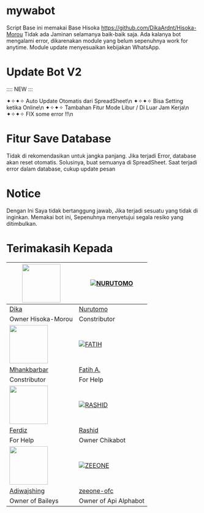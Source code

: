 # mywabot
Script Base ini memakai Base Hisoka https://github.com/DikaArdnt/Hisoka-Morou
Tidak ada Jaminan selamanya baik-baik saja.
Ada kalanya bot mengalami error, dikarenakan module yang belum sepenuhnya work for anytime.
Module update menyesuaikan kebijakan WhatsApp.

# Update Bot V2
:::: NEW :::

✦✧✦✧ Auto Update Otomatis dari SpreadSheet\n
✦✧✦✧ Bisa Setting ketika Online\n
✦✧✦✧ Tambahan Fitur Mode Libur / Di Luar Jam Kerja\n
✦✧✦✧ FIX some error !!\n


# Fitur Save Database
Tidak di rekomendasikan untuk jangka panjang.
Jika terjadi Error, database akan reset otomatis.
Solusinya, buat semuanya di SpreadSheet.
Saat terjadi error dalam database, cukup update pesan

# Notice
Dengan Ini Saya tidak bertanggung jawab, Jika terjadi sesuatu yang tidak di inginkan.
Memakai bot ini, Sepenuhnya menyetujui segala resiko yang ditimbulkan.

# Terimakasih Kepada
<a href="https://github.com/DikaArdnt"><img src="https://github.com/DikaArdnt.png?size=100" width="100" height="100"></a> | [![NURUTOMO](https://github.com/Nurutomo.png?size=100)](https://github.com/Nurutomo) 
---|---
[Dika](https://github.com/DikaArdnt)  | [Nurutomo](https://github.com/Nurutomo)
Owner Hisoka-Morou | Constributor |
<a href="https://github.com/MhankBarBar"><img src="https://github.com/MhankBarBar.png?size=100" width="100" height="100"></a> | [![FATIH](https://github.com/fatiharridho.png?size=100)](https://github.com/fatiharridho) 
[Mhankbarbar](https://github.com/MhankBarBar)  | [Fatih A.](https://github.com/fatiharridho)
Constributor | For Help |
<a href="https://github.com/FERDIZ-afk"><img src="https://github.com/FERDIZ-afk.png?size=100" width="100" height="100"></a> | [![RASHID](http://github.com/rashidsiregar28.png?size=100)](http://github.com/rashidsiregar28) 
[Ferdiz](https://github.com/FERDIZ-afk)  | [Rashid](https://github.com/rashidsiregar28)
For Help | Owner Chikabot |
<a href="https://github.com/adiwajshing"><img src="https://github.com/adiwajshing.png?size=100" width="100" height="100"></a> | [![ZEEONE](http://github.com/zeeone-ofc.png?size=100)](http://github.com/zeeone-ofc) 
[Adiwajshing](https://github.com/adiwajshing) | [zeeone-ofc](https://zeeone-ofc.github.io)
Owner of Baileys | Owner of Api Alphabot |

